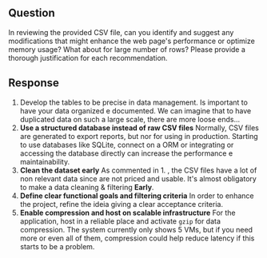 
## Question

In reviewing the provided CSV file, can you identify and suggest any modifications that might enhance the web page's performance or optimize memory usage? What about for large number of rows? Please provide a thorough justification for each recommendation.


## Response


1. Develop the tables to be precise in data management. Is important to have your data organized e documented. We can imagine that to have duplicated data on such a large scale, there are more loose ends...
2. **Use a structured database instead of raw CSV files**
   Normally, CSV files are generated to export reports, but nor for using in production. Starting to use databases like SQLite, connect on a ORM or  integrating or accessing the database directly can increase the performance e maintainability.
3. **Clean the dataset early**
   As commented in 1. , the CSV files have a lot of non relevant data since are not priced and usable. It's almost obligatory to make a data cleaning & filtering **Early**.
4. **Define clear functional goals and filtering criteria**
   In order to enhance the project, refine the ideia giving a clear acceptance criteria.
5. **Enable compression and host on scalable infrastructure**
   For the application, host in a reliable place and activate `gzip` for data compression. The system currently only shows 5 VMs, but if you need more or even all of them, compression could help reduce latency if this starts to be a problem.